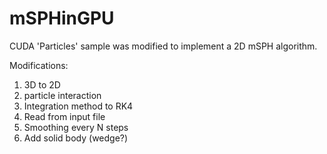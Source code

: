 # mSPHinGPU
CUDA 'Particles' sample was modified to implement a 2D mSPH algorithm.

Modifications:
 1) 3D to 2D
 2) particle interaction
 3) Integration method to RK4
 4) Read from input file 
 5) Smoothing every N steps
 6) Add solid body (wedge?)